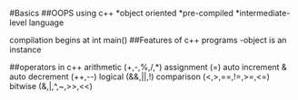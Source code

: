 #Basics
##OOPS using c++
*object oriented
*pre-compiled
*intermediate-level language

compilation begins at int main()
##Features of c++ programs
-object is an instance

##operators in c++
arithmetic (+,-,%,/,*)
assignment (=)
auto increment & auto decrement (++,--)
logical (&&,||,!)
comparison (<,>,==,!=,>=,<=)
bitwise (&,|,^,~,>>,<<)